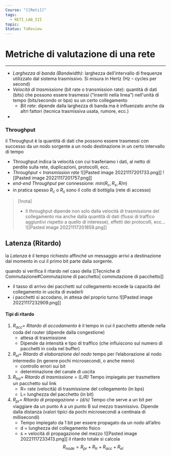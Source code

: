 ```yaml
---
Course: "[[Reti]]"
tags:
  - RETI_LAB_III
topic: 
Status: ToReview
---
```


# Metriche di valutazione di una rete
---
 - _Larghezza di banda (Bandwidth)_:  larghezza dell’intervallo di frequenze utilizzato dal sistema trasmissivo. Si misura in Hertz (Hz – cycles per second) 
- _Velocità di trasmissione_ (bit rate o transmission rate):  quantità di dati (bits) che possono essere trasmessi (“inseriti nella linea”) nell'unità di tempo (bits/secondo or bps) su un certo collegamento 
	- _Bit rate_: dipende dalla larghezza di banda ma è influenzato anche da altri fattori (tecnica trasmissiva usata, rumore, ecc.)
- 
### Throughput
il Throughput è la quantità di dati che possono essere trasmessi con successo da un nodo sorgente a un nodo destinazione in un certo intervallo di tempo 
- Throughput indica la velocità con cui trasferiamo i dati, al netto di perdite sulla rete, duplicazioni, protocolli, ecc. 
- _Throughput_ < _transmission rate_
![[Pasted image 20221117201733.png]]
![[Pasted image 20221117201757.png]]
- _end-end Throughput_ per connessione: $min(R_c ,R_s ,R/n)$ 
- in pratica spesso $R_c$ o $R_s$ sono il collo di bottiglia (rete di accesso) 
>[!nota]
>- Il throughput dipende non solo dalla velocità di trasmissione del collegamento ma anche dalla quantità di dati (flussi di traffico aggiuntivi rispetto a quello di interesse), effetti dei protocolli, ecc…
![[Pasted image 20221117201859.png]]

## Latenza (Ritardo)
la _Latenza_ è il tempo richiesto affinché un messaggio arrivi a destinazione dal momento in cui il primo bit parte dalla sorgente. 

quando si verifica il ritardo nel caso della [[Tecniche di Commutazione#Commutazione di pacchetto| commutazione di pacchetto]]
- il tasso di arrivo dei pacchetti sul collegamento eccede la capacità del collegamento in uscita di evaderli
- i pacchetti si accodano, in attesa del proprio turno
![[Pasted image 20221117232909.png]]
#### Tipi di ritardo
1. $R_{acc} =$ _Ritardo di accodamento_
	 è il tempo in cui il pacchetto attende nella coda del router (dipende dalla congestione)
	- attesa di trasmissione
	- Dipende da intensità e tipo di traffico (che influiscono sul numero di pacchetti in coda nel buffer)
2. $R_{el} =$ _Ritardo di elaborazione del nodo_
	tempo per l’elaborazione al nodo intermedio (in genere pochi microsecondi, o anche meno)
	- controllo errori sui bit
	- determinazione del canale di uscita
3. $R_{tra} =$ _Ritardo di trasmissione = (L/R)_
	 Tempo impiegato per trasmettere un pacchetto sul link
	- R= rate (velocità) di trasmissione del collegamento (in bps)
	- L= lunghezza del pacchetto (in bit)
4. $R_{pr} =$ _Ritardo di propagazione = (d/s)_
	Tempo che serve a un bit per viaggiare da un punto A a un punto B sul mezzo trasmissivo. Dipende dalla distanza (valori tipici da pochi microsecondi a centinaia di millisecondi)
	 - Tempo impiegato da 1 bit per essere propagato da un nodo all’altro
	 - d = lunghezza del collegamento fisico
	 - s = velocità di propagazione del mezzo
![[Pasted image 20221117233413.png]]
il ritardo totale si calcola
$$R_{node} = R_{pr}+R_{tr}+R_{acc}+R_{el}$$
